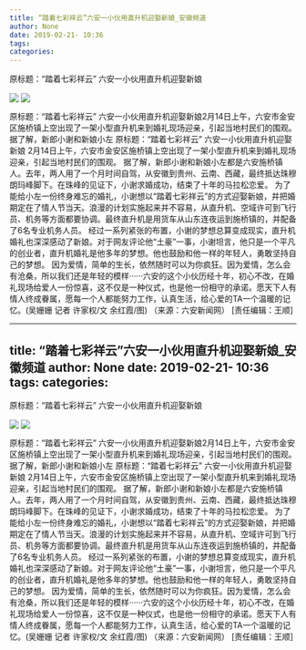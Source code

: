 ```yaml
---
title: “踏着七彩祥云”六安一小伙用直升机迎娶新娘_安徽频道
author: None
date: 2019-02-21- 10:36
tags: 
categories: 
---
```

原标题：“踏着七彩祥云” 六安一小伙用直升机迎娶新娘
<!-- more -->
                
<img align="center" border="0" src="http://p1.ifengimg.com/fck/2019_08/79a4497d0734f5a_w550_h368.jpg" />
                
<img align="center" border="0" src="http://p2.ifengimg.com/a/2016/0810/204c433878d5cf9size1_w16_h16.png" />
            
原标题：“踏着七彩祥云” 六安一小伙用直升机迎娶新娘2月14日上午，六安市金安区施桥镇上空出现了一架小型直升机来到婚礼现场迎亲，引起当地村民们的围观。据了解，新郎小谢和新娘小左
原标题：“踏着七彩祥云” 六安一小伙用直升机迎娶新娘
2月14日上午，六安市金安区施桥镇上空出现了一架小型直升机来到婚礼现场迎亲，引起当地村民们的围观。
据了解，新郎小谢和新娘小左都是六安施桥镇人。去年，两人用了一个月时间自驾，从安徽到贵州、云南、西藏，最终抵达珠穆朗玛峰脚下。在珠峰的见证下，小谢求婚成功，结束了十年的马拉松恋爱。
为了能给小左一份终身难忘的婚礼，小谢想以“踏着七彩祥云”的方式迎娶新娘，并把婚期定在了情人节当天。浪漫的计划实施起来并不容易，从直升机、空域许可到飞行员、机务等方面都要协调。最终直升机是用货车从山东连夜运到施桥镇的，并配备了6名专业机务人员。
经过一系列紧张的布置，小谢的梦想总算变成现实，直升机婚礼也深深感动了新娘。对于网友评论他“土豪”一事，小谢坦言，他只是一个平凡的创业者，直升机婚礼是他多年的梦想。他也鼓励和他一样的年轻人，勇敢坚持自己的梦想。
因为爱情，简单的生长，依然随时可以为你疯狂。因为爱情，怎么会有沧桑，所以我们还是年轻的模样······六安的这个小伙历经十年，初心不改，在婚礼现场给爱人一份惊喜，这不仅是一种仪式，也是他一份相守的承诺。愿天下人有情人终成眷属，愿每一个人都能努力工作，认真生活，给心爱的TA一个温暖的记忆。(吴姗姗 记者 许家权/文 余红霞/图)
（来源：六安新闻网）
[责任编辑：王顺]
            
---
title: “踏着七彩祥云”六安一小伙用直升机迎娶新娘_安徽频道
author: None
date: 2019-02-21- 10:36
tags: 
categories: 
---
原标题：“踏着七彩祥云” 六安一小伙用直升机迎娶新娘
<!-- more -->
                
<img align="center" border="0" src="http://p1.ifengimg.com/fck/2019_08/79a4497d0734f5a_w550_h368.jpg" />
                
<img align="center" border="0" src="http://p2.ifengimg.com/a/2016/0810/204c433878d5cf9size1_w16_h16.png" />
            
原标题：“踏着七彩祥云” 六安一小伙用直升机迎娶新娘2月14日上午，六安市金安区施桥镇上空出现了一架小型直升机来到婚礼现场迎亲，引起当地村民们的围观。据了解，新郎小谢和新娘小左
原标题：“踏着七彩祥云” 六安一小伙用直升机迎娶新娘
2月14日上午，六安市金安区施桥镇上空出现了一架小型直升机来到婚礼现场迎亲，引起当地村民们的围观。
据了解，新郎小谢和新娘小左都是六安施桥镇人。去年，两人用了一个月时间自驾，从安徽到贵州、云南、西藏，最终抵达珠穆朗玛峰脚下。在珠峰的见证下，小谢求婚成功，结束了十年的马拉松恋爱。
为了能给小左一份终身难忘的婚礼，小谢想以“踏着七彩祥云”的方式迎娶新娘，并把婚期定在了情人节当天。浪漫的计划实施起来并不容易，从直升机、空域许可到飞行员、机务等方面都要协调。最终直升机是用货车从山东连夜运到施桥镇的，并配备了6名专业机务人员。
经过一系列紧张的布置，小谢的梦想总算变成现实，直升机婚礼也深深感动了新娘。对于网友评论他“土豪”一事，小谢坦言，他只是一个平凡的创业者，直升机婚礼是他多年的梦想。他也鼓励和他一样的年轻人，勇敢坚持自己的梦想。
因为爱情，简单的生长，依然随时可以为你疯狂。因为爱情，怎么会有沧桑，所以我们还是年轻的模样······六安的这个小伙历经十年，初心不改，在婚礼现场给爱人一份惊喜，这不仅是一种仪式，也是他一份相守的承诺。愿天下人有情人终成眷属，愿每一个人都能努力工作，认真生活，给心爱的TA一个温暖的记忆。(吴姗姗 记者 许家权/文 余红霞/图)
（来源：六安新闻网）
[责任编辑：王顺]
            
